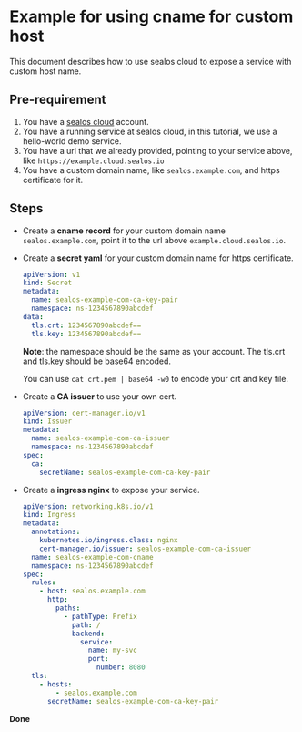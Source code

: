 # Example for using cname for custom host

This document describes how to use sealos cloud to expose a service with custom host name.

## Pre-requirement

1. You have a [sealos cloud](https://cloud.sealos.io) account.
2. You have a running service at sealos cloud, in this tutorial, we use a hello-world demo service.
3. You have a url that we already provided, pointing to your service above, like `https://example.cloud.sealos.io`
4. You have a custom domain name, like `sealos.example.com`, and https certificate for it.

## Steps

* Create a **cname record** for your custom domain name `sealos.example.com`, point it to the url above `example.cloud.sealos.io`.
* Create a **secret yaml** for your custom domain name for https certificate.

    ```yaml title="secret.yaml"
    apiVersion: v1
    kind: Secret
    metadata:
      name: sealos-example-com-ca-key-pair
      namespace: ns-1234567890abcdef
    data:
      tls.crt: 1234567890abcdef==
      tls.key: 1234567890abcdef==
    ```
    **Note**: the namespace should be the same as your account. The tls.crt and tls.key should be base64 encoded.

    You can use `cat crt.pem | base64 -w0` to encode your crt and key file.

* Create a **CA issuer** to use your own cert.

    ```yaml title="issuer.yaml"
    apiVersion: cert-manager.io/v1
    kind: Issuer
    metadata:
      name: sealos-example-com-ca-issuer
      namespace: ns-1234567890abcdef
    spec:
      ca:
        secretName: sealos-example-com-ca-key-pair
    ```
* Create a **ingress nginx** to expose your service.

    ```yaml title="ingress.yaml"
    apiVersion: networking.k8s.io/v1
    kind: Ingress
    metadata:
      annotations:
        kubernetes.io/ingress.class: nginx
        cert-manager.io/issuer: sealos-example-com-ca-issuer
      name: sealos-example-com-cname
      namespace: ns-1234567890abcdef
    spec:
      rules:
        - host: sealos.example.com
          http:
            paths:
              - pathType: Prefix
                path: /
                backend:
                  service:
                    name: my-svc 
                    port:
                      number: 8080
      tls:
        - hosts:
            - sealos.example.com
          secretName: sealos-example-com-ca-key-pair
    ```

**Done**